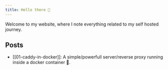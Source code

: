 ```yaml
---
title: Hello there 👋
---
```

Welcome to my website, where I note everything related to my self hosted journey.

## Posts

- [[01-caddy-in-docker]]:  A simple/powerfull server/reverse proxy running inside a docker container 🐳.